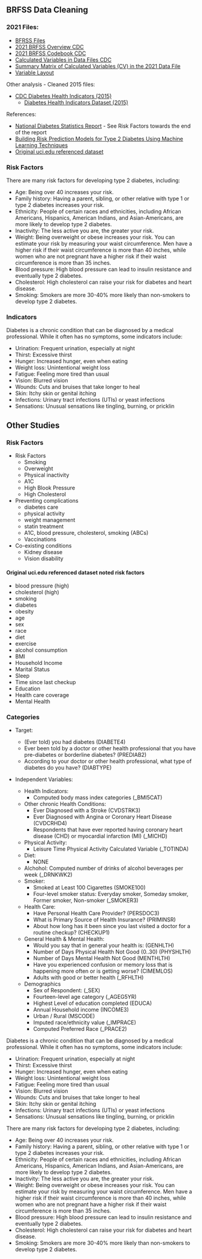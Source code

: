 ## BRFSS Data Cleaning

### 2021 Files:
- [BFRSS Files](https://www.cdc.gov/brfss/annual_data/annual_2021.html)
- [2021 BRFSS Overview CDC](https://www.cdc.gov/brfss/annual_data/2021/pdf/Overview_2021-508.pdf)
- [2021 BRFSS Codebook CDC](https://www.cdc.gov/brfss/annual_data/2021/pdf/codebook21_llcp-v2-508.pdf)
- [Calculated Variables in Data Files CDC](https://www.cdc.gov/brfss/annual_data/2021/pdf/2021-calculated-variables-version4-508.pdf)
- [Summary Matrix of Calculated Variables (CV) in the 2021 Data File](https://www.cdc.gov/brfss/annual_data/2021/summary_matrix_21.html)
- [Variable Layout](https://www.cdc.gov/brfss/annual_data/2021/llcp_varlayout_21_onecolumn.html)

Other analysis - Cleaned 2015 files:
- [CDC Diabetes Health Indicators (2015)](https://archive.ics.uci.edu/dataset/891/cdc+diabetes+health+indicators)
    - [Diabetes Health Indicators Dataset (2015)](https://www.kaggle.com/datasets/alexteboul/diabetes-health-indicators-dataset)


References:
- [National Diabetes Statistics Report](https://www.cdc.gov/diabetes/php/data-research/index.html) - See Risk Factors towards the end of the report
- [Building Risk Prediction Models for Type 2 Diabetes Using Machine Learning Techniques](https://www.cdc.gov/pcd/issues/2019/19_0109.htm)
- [Original uci.edu referenced dataset](https://www.kaggle.com/code/alexteboul/diabetes-health-indicators-dataset-notebook)

### Risk Factors

There are many risk factors for developing type 2 diabetes, including:
- Age: Being over 40 increases your risk.
- Family history: Having a parent, sibling, or other relative with type 1 or type 2 diabetes increases your risk.
- Ethnicity: People of certain races and ethnicities, including African Americans, Hispanics, American Indians, and Asian-Americans, are more likely to develop type 2 diabetes.
- Inactivity: The less active you are, the greater your risk.
- Weight: Being overweight or obese increases your risk. You can estimate your risk by measuring your waist circumference. Men have a higher risk if their waist circumference is more than 40 inches, while women who are not pregnant have a higher risk if their waist circumference is more than 35 inches.
- Blood pressure: High blood pressure can lead to insulin resistance and eventually type 2 diabetes.
- Cholesterol: High cholesterol can raise your risk for diabetes and heart disease.
- Smoking: Smokers are more 30-40% more likely than non-smokers to develop type 2 diabetes. 

### Indicators

Diabetes is a chronic condition that can be diagnosed by a medical professional. While it often has no symptoms, some indicators include:
- Urination: Frequent urination, especially at night
- Thirst: Excessive thirst
- Hunger: Increased hunger, even when eating
- Weight loss: Unintentional weight loss
- Fatigue: Feeling more tired than usual
- Vision: Blurred vision
- Wounds: Cuts and bruises that take longer to heal
- Skin: Itchy skin or genital itching
- Infections: Urinary tract infections (UTIs) or yeast infections
- Sensations: Unusual sensations like tingling, burning, or pricklin







## Other Studies

### Risk Factors
- Risk Factors
    - Smoking
    - Overweight
    - Physical inactivity
    - A1C
    - High Blook Pressure
    - High Cholesterol
- Preventing complications
    - diabetes care
    - physical activity
    - weight management
    - statin treatment
    - A1C, blood pressure, cholesterol, smoking (ABCs)
    - Vaccinations
- Co-existing conditions
    - Kidney disease
    - Vision disability

#### Original uci.edu referenced dataset noted risk factors

- blood pressure (high)
- cholesterol (high)
- smoking
- diabetes
- obesity
- age
- sex
- race
- diet
- exercise
- alcohol consumption
- BMI
- Household Income
- Marital Status
- Sleep
- Time since last checkup
- Education
- Health care coverage
- Mental Health



### Categories

- Target:
    - (Ever told) you had diabetes (DIABETE4)
    - Ever been told by a doctor or other health professional that you have pre-diabetes or borderline diabetes? (PREDIAB2)
    - According to your doctor or other health professional, what type of diabetes do you have? (DIABTYPE)

- Independent Variables:
    - Health Indicators:
        - Computed body mass index categories (_BMI5CAT)
    - Other chronic Health Conditions:
        - Ever Diagnosed with a Stroke (CVDSTRK3)
        - Ever Diagnosed with Angina or Coronary Heart Disease (CVDCRHD4)
        - Respondents that have ever reported having coronary heart disease (CHD) or myocardial infarction (MI) (_MICHD)
    - Physical Activity:
        - Leisure Time Physical Activity Calculated Variable (_TOTINDA)
    - Diet:
        - NONE
    - Alchohol:
        Computed number of drinks of alcohol beverages per week (_DRNKWK2)
    - Smoker:
        - Smoked at Least 100 Cigarettes (SMOKE100)
        - Four-level smoker status: Everyday smoker, Someday smoker, Former smoker, Non-smoker (_SMOKER3)
    - Health Care:
        - Have Personal Health Care Provider? (PERSDOC3)
        - What is Primary Source of Health Insurance? (PRIMINSR)
        - About how long has it been since you last visited a doctor for a routine checkup? (CHECKUP1)
    - General Health & Mental Health:
        - Would you say that in general your health is: (GENHLTH)
        - Number of Days Physical Health Not Good (0..30) (PHYSHLTH)
        - Number of Days Mental Health Not Good (MENTHLTH)
        - Have you experienced confusion or memory loss that is happening more often or is getting worse? (CIMEMLOS)
        - Adults with good or better health (_RFHLTH)
    - Demographics
        - Sex of Respondent: (_SEX)
        - Fourteen-level age category (_AGEG5YR)
        - Highest Level of education completed (EDUCA)
        - Annual Household income (INCOME3)
        - Urban / Rural (MSCODE)
        - Imputed race/ethnicity value (_IMPRACE)
        - Computed Preferred Race (_PRACE2)


Diabetes is a chronic condition that can be diagnosed by a medical professional. While it often has no symptoms, some indicators include:
- Urination: Frequent urination, especially at night
- Thirst: Excessive thirst
- Hunger: Increased hunger, even when eating
- Weight loss: Unintentional weight loss
- Fatigue: Feeling more tired than usual
- Vision: Blurred vision
- Wounds: Cuts and bruises that take longer to heal
- Skin: Itchy skin or genital itching
- Infections: Urinary tract infections (UTIs) or yeast infections
- Sensations: Unusual sensations like tingling, burning, or pricklin


There are many risk factors for developing type 2 diabetes, including:
- Age: Being over 40 increases your risk.
- Family history: Having a parent, sibling, or other relative with type 1 or type 2 diabetes increases your risk.
- Ethnicity: People of certain races and ethnicities, including African Americans, Hispanics, American Indians, and Asian-Americans, are more likely to develop type 2 diabetes.
- Inactivity: The less active you are, the greater your risk.
- Weight: Being overweight or obese increases your risk. You can estimate your risk by measuring your waist circumference. Men have a higher risk if their waist circumference is more than 40 inches, while women who are not pregnant have a higher risk if their waist circumference is more than 35 inches.
- Blood pressure: High blood pressure can lead to insulin resistance and eventually type 2 diabetes.
- Cholesterol: High cholesterol can raise your risk for diabetes and heart disease.
- Smoking: Smokers are more 30-40% more likely than non-smokers to develop type 2 diabetes. 
